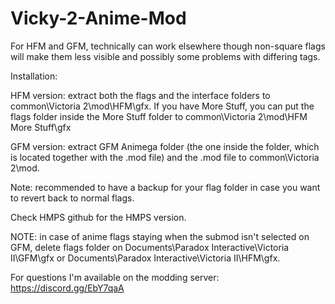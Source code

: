 # Vicky-2-Anime-Mod

For HFM and GFM, technically can work elsewhere though non-square flags will make them less visible and possibly some problems with differing tags.

Installation: 

HFM version: extract both the flags and the interface folders to common\Victoria 2\mod\HFM\gfx. If you have More Stuff, you can put the flags folder inside the More Stuff folder to common\Victoria 2\mod\HFM More Stuff\gfx

GFM version: extract GFM Animega folder (the one inside the folder, which is located together with the .mod file) and the .mod file to common\Victoria 2\mod.

Note: recommended to have a backup for your flag folder in case you want to revert back to normal flags.

Check HMPS github for the HMPS version.


NOTE: in case of anime flags staying when the submod isn't selected on GFM, delete flags folder on Documents\Paradox Interactive\Victoria II\GFM\gfx or Documents\Paradox Interactive\Victoria II\HFM\gfx. 
 
For questions I'm available on the modding server: https://discord.gg/EbY7qaA
